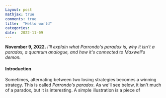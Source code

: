 ```yaml
---
Layout: post
mathjax: true
comments: true
title:  "Hello world"
categories:
date:  2022-11-09
---
```


**November 9, 2022.** *I'll explain what Parrondo's paradox is, why it
  isn't a paradox, a quantum analogue, and how it's connected to
  Maxwell's demon.*

#### Introduction

Sometimes, alternating between two losing strategies becomes a winning
strategy. This is called *Parrondo's paradox*. As we'll see
below, it isn't much of a paradox, but it is interesting.
A simple illustration is a piece of 
